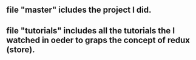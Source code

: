 ## file "master" icludes the project I did.

## file "tutorials" includes all the tutorials the I watched in oeder to graps the concept of redux (store).
